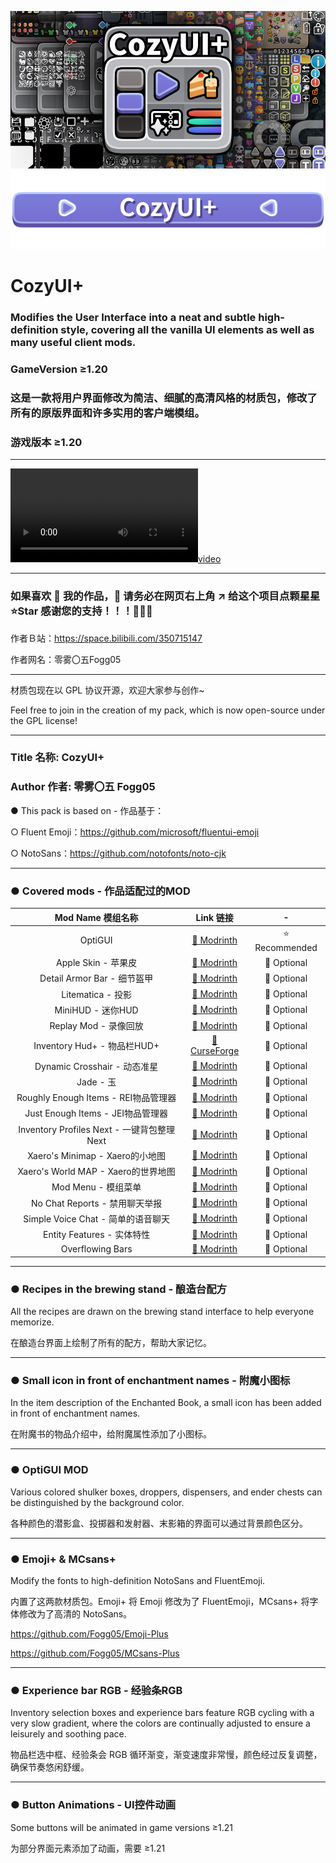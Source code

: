 ![image](description_image/banner.jpg)
![image](description_image/title.gif)

# CozyUI+

### Modifies the User Interface into a neat and subtle high-definition style, covering all the vanilla UI elements as well as many useful client mods.
### GameVersion ≥1.20
### 这是一款将用户界面修改为简洁、细腻的高清风格的材质包，修改了所有的原版界面和许多实用的客户端模组。
### 游戏版本 ≥1.20
***

[![video](description_image/video.mp4)](https://github.com/user-attachments/assets/5420f016-3171-4bba-889a-6df9e3b2f68d)

***

### 如果喜欢 🥰 我的作品，🙏 请务必在网页右上角 ↗️ 给这个项目点颗星星 ⭐Star 感谢您的支持！！！🤩🤩🤩

作者Ｂ站：https://space.bilibili.com/350715147

作者网名：零雾〇五Fogg05

***

材质包现在以 GPL 协议开源，欢迎大家参与创作~

Feel free to join in the creation of my pack, which is now open-source under the GPL license!

***

###    Title 名称: CozyUI+
   
###    Author 作者: 零雾〇五 Fogg05
   
● This pack is based on - 作品基于：

○ Fluent Emoji：https://github.com/microsoft/fluentui-emoji

○ NotoSans：https://github.com/notofonts/noto-cjk

***

### ● Covered mods - 作品适配过的MOD

| Mod Name 模组名称 | Link 链接 | - |
|:------:|:------:|:------:|
OptiGUI | [🔗 Modrinth](https://modrinth.com/mod/optigui) | ⭐ Recommended
Apple Skin - 苹果皮 | [🔗 Modrinth](https://modrinth.com/mod/appleskin) | 🔄 Optional
Detail Armor Bar - 细节盔甲 | [🔗 Modrinth](https://modrinth.com/mod/detail-armor-bar) | 🔄 Optional
Litematica - 投影 | [🔗 Modrinth](https://modrinth.com/mod/litematica) | 🔄 Optional
MiniHUD - 迷你HUD | [🔗 Modrinth](https://modrinth.com/mod/minihud) | 🔄 Optional
Replay Mod - 录像回放 | [🔗 Modrinth](https://modrinth.com/mod/replaymod) | 🔄 Optional
Inventory Hud+ - 物品栏HUD+ | [🔗 CurseForge](https://www.curseforge.com/minecraft/mc-mods/inventory-hud-forge) | 🔄 Optional
Dynamic Crosshair - 动态准星 | [🔗 Modrinth](https://modrinth.com/mod/dynamiccrosshair) | 🔄 Optional
Jade - 玉 | [🔗 Modrinth](https://modrinth.com/mod/jade) | 🔄 Optional
Roughly Enough Items - REI物品管理器 | [🔗 Modrinth](https://modrinth.com/mod/rei) | 🔄 Optional
Just Enough Items - JEI物品管理器 | [🔗 Modrinth](https://modrinth.com/mod/jei) | 🔄 Optional
Inventory Profiles Next - 一键背包整理Next | [🔗 Modrinth](https://modrinth.com/mod/inventory-profiles-next) | 🔄 Optional
Xaero's Minimap - Xaero的小地图 | [🔗 Modrinth](https://modrinth.com/mod/xaeros-minimap) | 🔄 Optional
Xaero's World MAP - Xaero的世界地图 | [🔗 Modrinth](https://modrinth.com/mod/xaeros-world-map) | 🔄 Optional
Mod Menu - 模组菜单 | [🔗 Modrinth](https://modrinth.com/mod/modmenu) | 🔄 Optional
No Chat Reports - 禁用聊天举报 | [🔗 Modrinth](https://modrinth.com/mod/no-chat-reports) | 🔄 Optional
Simple Voice Chat - 简单的语音聊天 | [🔗 Modrinth](https://modrinth.com/plugin/simple-voice-chat) | 🔄 Optional
Entity Features - 实体特性 | [🔗 Modrinth](https://modrinth.com/mod/entitytexturefeatures) | 🔄 Optional
Overflowing Bars | [🔗 Modrinth](https://modrinth.com/mod/overflowing-bars) | 🔄 Optional

***

### ● Recipes in the brewing stand - 酿造台配方

All the recipes are drawn on the brewing stand interface to help everyone memorize.

在酿造台界面上绘制了所有的配方，帮助大家记忆。

***

### ● Small icon in front of enchantment names - 附魔小图标

In the item description of the Enchanted Book, a small icon has been added in front of enchantment names.

在附魔书的物品介绍中，给附魔属性添加了小图标。

***

### ● OptiGUI MOD

Various colored shulker boxes, droppers, dispensers, and ender chests can be distinguished by the background color.

各种颜色的潜影盒、投掷器和发射器、末影箱的界面可以通过背景颜色区分。

***

### ● Emoji+ & MCsans+

Modify the fonts to high-definition NotoSans and FluentEmoji.

内置了这两款材质包。Emoji+ 将 Emoji 修改为了 FluentEmoji，MCsans+ 将字体修改为了高清的 NotoSans。

https://github.com/Fogg05/Emoji-Plus

https://github.com/Fogg05/MCsans-Plus

***

### ● Experience bar RGB - 经验条RGB

Inventory selection boxes and experience bars feature RGB cycling with a very slow gradient, where the colors are continually adjusted to ensure a leisurely and soothing pace.

物品栏选中框、经验条会 RGB 循环渐变，渐变速度非常慢，颜色经过反复调整，确保节奏悠闲舒缓。

***

### ● Button Animations - UI控件动画

Some buttons will be animated in game versions ≥1.21

为部分界面元素添加了动画，需要 ≥1.21




